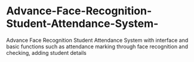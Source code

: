 # Advance-Face-Recognition-Student-Attendance-System-
Advance Face Recognition Student Attendance System with interface and basic functions such as attendance marking through face recognition and checking, adding student details
